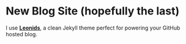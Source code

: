 # New Blog Site (hopefully the last)

I use **[Leonids](http://renyuanz.github.io/leonids)**, a clean Jekyll theme perfect for powering your GitHub hosted blog.